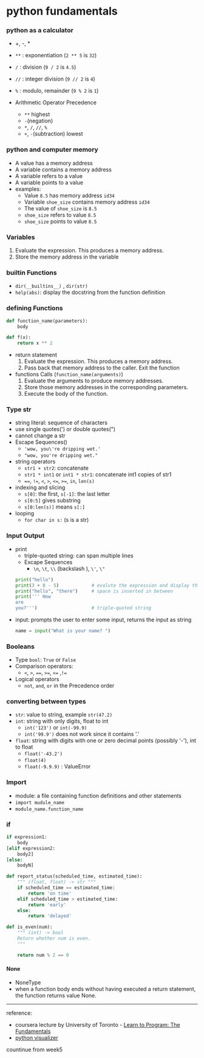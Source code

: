 # python fundamentals

### python as a calculator
* +, -, *
* `**`  : exponentiation (`2 ** 5` is `32`)
* `/`   : division  (`9 / 2` is `4.5`)
* `//`  : integer division (`9 // 2` is `4`)
* `%`   : modulo, remainder (`9 % 2` is `1`)

* Arithmetic Operator Precedence
    * `**`  highest
    * `-`(negation)
    * `*`, `/`, `//`, `%`
    * `+`, `-`(subtraction) lowest

### python and computer memory
* A value has a memory address
* A variable contains a memory address
* A variable refers to a value
* A variable points to a value
* examples:
    * Value `8.5` has memory address `id34`
    * Variable `shoe_size` contains memory address `id34`
    * The value of `shoe_size` is `8.5`
    * `shoe_size` refers to value `8.5`
    * `shoe_size` points to value `8.5`

### Variables
1. Evaluate the expression. This produces a memory address.
2. Store the memory address in the variable

### builtin Functions
* `dir(__builtins__)` , `dir(str)`
* `help(abs)`: display the docstring from the function definition

### defining Functions
```python
def function_name(parameters):
    body
```
```python
def f(x):
    return x ** 2
```
* return statement
    1. Evaluate the expression. This produces a memory address.
    2. Pass back that memory address to the caller. Exit the function
* functions Calls (`function_name(arguments)`)
    1. Evaluate the arguments to produce memory addresses.
    2. Store those memory addresses in the corresponding parameters.
    3. Execute the body of the function.

### Type str
* string literal: sequence of characters
* use single quotes(') or double quotes(")
* cannot change a str
* Escape Sequences(\)
    * `'wow, you\'re dripping wet.'`
    * `"wow, you're dripping wet."`
* string operators
    * `str1 + str2`: concatenate
    * `str1 * int1` or `int1 * str1`: concatenate int1 copies of str1
    * `==`, `!=`, `<`, `>`, `<=`, `>=`, `in`, `len(s)`
* indexing and slicing
    * `s[0]`: the first, `s[-1]`: the last letter
    * `s[0:5]` gives substring
    * `s[0:len(s)]` means `s[:]`
* looping
    * `for char in s:`  (s is a str)

### Input Output
* print
    * triple-quoted string: can span multiple lines
    * Excape Sequences
        * `\n`, `\t`, `\\` (backslash \), `\'`, `\"`
    ```python
    print("hello")
    print(3 + 8 - 5)            # evalute the expression and display the result
    print("hello", "there")     # space is inserted in between
    print(''' How
    are
    you?''')                    # triple-quoted string
    ```
* input: prompts the user to enter some input, returns the input as string
    ```python
    name = input("What is your name? ")
    ```

### Booleans
* Type `bool`: `True` or `False`
* Comparison operators:
    * `<`, `>`, `==`, `>=`, `<=` ,`!=`
* Logical operators
    * `not`, `and`, `or` in the Precedence order

### converting between types
* `str`: value to string, example `str(47.2)`
* `int`: string with only digits, float to int 
    * `int('123')` or `int(-99.9)`
    * `int('99.9')` does not work since it contains '.'
* `float`: string with digits with one or zero decimal points (possibly '-'), int to float
    * `float('-43.2')`
    * `float(4)`
    * `float(-9.9.9)` : ValueError


### Import
* module: a file containing function definitions and other statements
* `import mudule_name`
* `module_name.function_name`

### if
```python
if expression1:
    body
[elif expression2:
    body2]
[else:
    bodyN]
```
```python
def report_status(scheduled_time, estimated_time):
    """ (float, float) -> str """
    if scheduled_time == estimated_time:
        return 'on time'
    elif scheduled_time > estimated_time:
        return 'early'
    else:
        return 'delayed'
```
```python
def is_even(num):
    """ (int) -> bool
    Return whether num is even.
    """

    return num % 2 == 0
```

#### None
* NoneType
* when a function body ends without having executed a return statement,
 the function returns value None.




---------
reference:
* coursera lecture by University of Toronto - [Learn to Program: The Fundamentals](https://www.coursera.org/learn/learn-to-program)
* [python visualizer](http://pythontutor.com/visualize.html#mode=display)

countinue from week5

